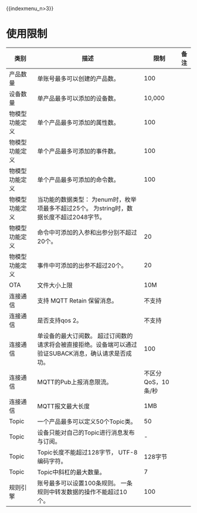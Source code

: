 {{indexmenu_n>3}}

# 使用限制

| 类别                                   | 描述                                                         | 限制                           | 备注 |
| -------------------------------------- | ------------------------------------------------------------ | ------------------------------ | ---- |
| 产品数量                               | 单账号最多可以创建的产品数。                                 | 100                            |      |
| 设备数量                               | 单产品最多可以添加的设备数。                                 | 10,000                         |      |
| 物模型功能定义                         | 单个产品最多可添加的属性数。                                 | 100                            |      |
| 物模型功能定义                         | 单个产品最多可添加的事件数。                                 | 100                            |      |
| 物模型功能定义                         | 单个产品最多可添加的命令数。                                 | 100                            |      |
| 物模型功能定义                         | 当功能的数据类型： 为enum时，枚举项最多不超过25个。 为string时，数据长度不超过2048字节。  |                                |      |
| 物模型功能定义                         | 命令中可添加的入参和出参分别不超过20个。                     | 20                             |      |
| 物模型功能定义                         | 事件中可添加的出参不超过20个。                               | 20                             |      |
| OTA                                    | 文件大小上限                                                 | 10M                            |      |
| 连接通信                               | 支持 MQTT  Retain 保留消息。                                   |不支持                              |   |
| 连接通信                               | 是否支持qos 2。                                   |不支持                              |   |
| 连接通信                               | 单设备的最大订阅数。 超过订阅数的请求将会被直接拒绝。设备端可以通过验证SUBACK消息，确认请求是否成功。 | 100                            |   |
| 连接通信                               | MQTT的Pub上报消息限流。 | 不区分QoS，10条/秒 |   |
| 连接通信                               | MQTT报文最大长度                                             | 1MB                            |      |
| Topic                                  | 一个产品最多可以定义50个Topic类。                            | 50                             |      |
| Topic                                  | 设备只能对自己的Topic进行消息发布与订阅。                    | -                              |      |
| Topic                                  | Topic长度不能超过128字节， UTF-8 编码字符。                  | 128字节                        |      |
| Topic                                  | Topic中斜杠的最大数量。                                      | 7                              |      |
| 规则引擎                               | 账号最多可以设置100条规则。 一条规则中转发数据的操作不能超过10个。                                  | 100                            |      |
